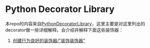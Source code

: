 # Python Decorator Library

本repo的内容来自[PythonDecoratorLibrary](https://wiki.python.org/moin/PythonDecoratorLibrary)，这里主要是对这里列出的decorator做一些详细解释。会介绍并解释下面这些装饰器：

1. [创建行为良好的装饰器/"装饰装饰器"](src/simple_decorator.py)
